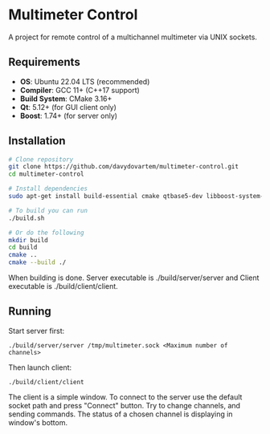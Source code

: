 # Multimeter Control

A project for remote control of a multichannel multimeter via UNIX sockets.

## Requirements
- **OS**: Ubuntu 22.04 LTS (recommended)
- **Compiler**: GCC 11+ (C++17 support)
- **Build System**: CMake 3.16+
- **Qt**: 5.12+ (for GUI client only)
- **Boost**: 1.74+ (for server only)

## Installation
```bash
# Clone repository
git clone https://github.com/davydovartem/multimeter-control.git
cd multimeter-control

# Install dependencies
sudo apt-get install build-essential cmake qtbase5-dev libboost-system-dev

# To build you can run
./build.sh

# Or do the following
mkdir build
cd build
cmake ..
cmake --build ./
```
When building is done. Server executable is ./build/server/server and Client executable is ./build/client/client.

## Running
Start server first:

```
./build/server/server /tmp/multimeter.sock <Maximum number of channels>
```
Then launch client:

```
./build/client/client
```
The client is a simple window. To connect to the server use the default socket path and press "Connect" button. Try to change channels, and sending commands. The status of a chosen channel is displaying in window's bottom.